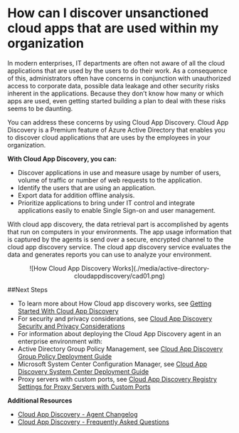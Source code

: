 <properties
	pageTitle="Finding unsanctioned cloud applications with Cloud App Discovery | Windows Azure"
	description="This topic describes what is the Cloud App Discvery is and why you would use it."
	services="active-directory"
	documentationCenter=""
	authors="markusvi"
	manager="swadhwa"
	editor="lisatoft"/>

<tags
	ms.service="active-directory"
	ms.date="10/16/2015"
	wacn.date=""/>

<!-- deleted by customization
# Finding unsanctioned cloud applications with Cloud App Discovery

## Overview
In modern enterprises, IT departments are often not aware of all the cloud applications that members of their organization use to do their work. It is easy to see why administrators would have concerns about unauthorized access to corporate data, possible data leakage and other security risks. This lack of awareness can make creating a plan for dealing with these security risks seem daunting.

Cloud App Discovery is a feature of Azure Active Directory (AD) Premium that enables you to discover cloud applications being used by the people in your organization.
-->
<!-- keep by customization: begin -->
# How can I discover unsanctioned cloud apps that are used within my organization

In modern enterprises, IT departments are often not aware of all the cloud applications that are used by the users to do their work.
 As a consequence of this, administrators often have concerns in conjunction with unauthorized access to corporate data, possible data leakage and other security risks inherent in the applications.
 Because they don’t know how many or which apps are used, even getting started building a plan to deal with these risks seems to be daunting.

You can address these concerns by using Cloud App Discovery.
 Cloud App Discovery is a Premium feature of Azure Active Directory that enables you to discover cloud applications that are uses by the employees in your organization. 

<!-- keep by customization: end -->

**With Cloud App Discovery, you can:**

<!-- deleted by customization
- Find the cloud applications being used and measure that usage by number of users, volume of traffic or number of web requests to the application.
- Identify the users that are using an application.
- Export data for offline analysis.
- Bring these applications under IT control and enable single sign on for user management.

## How it works
1. Application usage agents are installed on user's computers.
2. The application usage information captured by the agents is sent over a secure, encrypted channel to the cloud app discovery service.
3. The Cloud App Discovery service evaluates the data and generates reports.

![Cloud App Discovery diagram](./media/active-directory-cloudappdiscovery/cad01.png)

To get started with Cloud App Discovery, see [Getting Started With Cloud App Discovery](http://social.technet.microsoft.com/wiki/contents/articles/30962.getting-started-with-cloud-app-discovery.aspx)

## Related articles
- [Cloud App Discovery Security and Privacy Considerations](/documentation/articles/active-directory-cloudappdiscovery-security-and-privacy-considerations)  
- [Cloud App Discovery Group Policy Deployment Guide](http://social.technet.microsoft.com/wiki/contents/articles/30965.cloud-app-discovery-group-policy-deployment-guide.aspx)
- [Cloud App Discovery System Center Deployment Guide](http://social.technet.microsoft.com/wiki/contents/articles/30968.cloud-app-discovery-system-center-deployment-guide.aspx)
- [Cloud App Discovery Registry Settings for Proxy Servers with Custom Ports](/documentation/articles/active-directory-cloudappdiscovery-registry-settings-for-proxy-services)
- [Cloud App Discovery Agent Changelog ](http://social.technet.microsoft.com/wiki/contents/articles/24616.cloud-app-discovery-agent-changelog.aspx)
- [Cloud App Discovery Frequently Asked Questions](http://social.technet.microsoft.com/wiki/contents/articles/24037.cloud-app-discovery-frequently-asked-questions.aspx)

-->
<!-- keep by customization: begin -->
* Discover applications in use and measure usage by number of users, volume of traffic or number of web requests to the application. 
* Identify the users that are using an application.
* Export data for addition offline analysis. 
* Prioritize applications to bring under IT control and integrate applications easily to enable Single Sign-on and user management. 

With cloud app discovery, the data retrieval part is accomplished by agents that run on computers in your environments.
The app usage information that is captured by the agents is send over a secure, encrypted channel to the cloud app discovery service.
The cloud app discovery service evaluates the data and generates reports you can use to analyze your environment.


<center>![How Cloud App Discovery Works](./media/active-directory-cloudappdiscovery/cad01.png)</center>

##Next Steps


* To learn more about How Cloud app discovery works, see [Getting Started With Cloud App Discovery](http://social.technet.microsoft.com/wiki/contents/articles/30962.getting-started-with-cloud-app-discovery.aspx) 
* For security and privacy considerations, see [Cloud App Discovery Security and Privacy Considerations](/documentation/articles/active-directory-cloudappdiscovery-security-and-privacy-considerations) 
* For information about deploying the Cloud App Discovery agent in an enterprise environment with: 
 * Active Directory Group Policy Management, see  [Cloud App Discovery Group Policy Deployment Guide](http://social.technet.microsoft.com/wiki/contents/articles/30965.cloud-app-discovery-group-policy-deployment-guide.aspx) 
 * Microsoft System Center Configuration Manager, see [Cloud App Discovery System Center Deployment Guide](http://social.technet.microsoft.com/wiki/contents/articles/30968.cloud-app-discovery-system-center-deployment-guide.aspx) 
 * Proxy servers with custom ports, see [Cloud App Discovery Registry Settings for Proxy Servers with Custom Ports](/documentation/articles/active-directory-cloudappdiscovery-registry-settings-for-proxy-services) 





**Additional Resources**


* [Cloud App Discovery - Agent Changelog ](http://social.technet.microsoft.com/wiki/contents/articles/24616.cloud-app-discovery-agent-changelog.aspx)
* [Cloud App Discovery - Frequently Asked Questions](http://social.technet.microsoft.com/wiki/contents/articles/24037.cloud-app-discovery-frequently-asked-questions.aspx)



<!-- keep by customization: end -->
